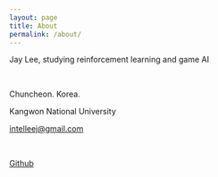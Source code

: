 ```yaml
---
layout: page
title: About
permalink: /about/
---
```



Jay Lee, studying reinforcement learning and game AI

<br/>

Chuncheon. Korea.

Kangwon National University

intelleej@gmail.com

<br/>

[Github](https://github.com/Clarit7)
